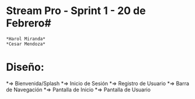 # Stream Pro - Sprint 1 - 20 de Febrero#
    *Harol Miranda* 
    *Cesar Mendoza*

# Diseño: #
*=> Bienvenida/Splash
*=> Inicio de Sesión
*=> Registro de Usuario
*=> Barra de Navegación
*=> Pantalla de Inicio
*=> Pantalla de Usuario
